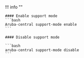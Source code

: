 !!! info ""

    #### Enable support mode
    ```bash
    Aruba-central support-mode enable
    ```

    #### Disable support mode

    ```bash
    aruba-central support-mode disable
    ```
